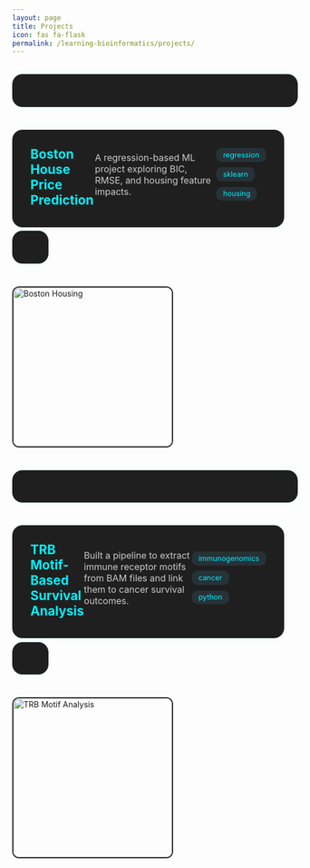 ```yaml
---
layout: page
title: Projects
icon: fas fa-flask
permalink: /learning-bioinformatics/projects/
---
```


<style>
.project-grid {
  display: flex;
  flex-direction: column;
  gap: 2.5rem;
  margin-top: 2rem;
}

.project-entry {
  display: flex;
  justify-content: space-between;
  align-items: center;
  background: #1f1f1f;
  border-radius: 18px;
  padding: 1.8rem 2rem;
  box-shadow: 0 0 12px rgba(0, 255, 255, 0.08);
  transition: transform 0.3s ease, box-shadow 0.3s ease;
  text-decoration: none;
}

.project-entry:hover {
  transform: scale(1.01);
  box-shadow: 0 0 20px rgba(0, 255, 255, 0.3);
}

.project-info {
  flex: 1;
  padding-right: 1.5rem;
}

.project-title {
  font-size: 1.4rem;
  font-weight: 700;
  color: #00f2ff;
  margin-bottom: 0.4rem;
}

.project-desc {
  color: #ccc;
  margin-bottom: 0.9rem;
  font-size: 1rem;
}

.project-tags {
  display: flex;
  flex-wrap: wrap;
  gap: 0.6rem;
  margin-bottom: 0.9rem;
}

.project-tags span {
  background: #263238;
  color: #00f2ff;
  padding: 0.3rem 0.75rem;
  font-size: 0.8rem;
  border-radius: 10px;
}

.project-links {
  display: flex;
  gap: 1.4rem;
  align-items: center;
  margin-top: 0.4rem;
}

.project-links a {
  font-size: 1.8rem;
  color: #56cc9d;
  transition: 0.2s ease;
}

.project-links a:hover {
  color: #00f2ff;
  transform: scale(1.2);
}

.project-thumb {
  width: 280px;
  height: auto;
  border-radius: 12px;
  object-fit: cover;
  border: 2px solid #2c2c2c;
}
</style>

<div class="project-grid">

  <!-- Project 1 -->
  <a class="project-entry" href="/learning-bioinformatics/projects/boston-house/">
    <div class="project-info">
      <div class="project-title">Boston House Price Prediction</div>
      <div class="project-desc">
        A regression-based ML project exploring BIC, RMSE, and housing feature impacts.
      </div>
      <div class="project-tags">
        <span>regression</span><span>sklearn</span><span>housing</span>
      </div>
      <div class="project-links">
        <a href="https://github.com/your-username/boston-house" title="GitHub Repo" target="_blank"><i class="fab fa-github"></i></a>
        <a href="/learning-bioinformatics/projects/boston-house/" title="Blog / Description Page"><i class="fas fa-blog"></i></a>
      </div>
    </div>
    <img class="project-thumb" src="/learning-bioinformatics/assets/img/project-thumbs/boston.png" alt="Boston Housing">
  </a>

  <!-- Project 2 -->
  <a class="project-entry" href="/learning-bioinformatics/projects/trb-survival/">
    <div class="project-info">
      <div class="project-title">TRB Motif-Based Survival Analysis</div>
      <div class="project-desc">
        Built a pipeline to extract immune receptor motifs from BAM files and link them to cancer survival outcomes.
      </div>
      <div class="project-tags">
        <span>immunogenomics</span><span>cancer</span><span>python</span>
      </div>
      <div class="project-links">
        <a href="https://github.com/your-username/trb-survival" title="GitHub Repo" target="_blank"><i class="fab fa-github"></i></a>
        <a href="/learning-bioinformatics/projects/trb-survival/" title="Blog / Description Page"><i class="fas fa-blog"></i></a>
      </div>
    </div>
    <img class="project-thumb" src="/learning-bioinformatics/assets/img/project-thumbs/unannotated_clusters.png" alt="TRB Motif Analysis">
  </a>

</div>
